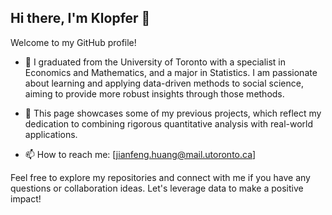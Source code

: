 ## Hi there, I'm Klopfer 👋


Welcome to my GitHub profile!

- 🌱 I graduated from the University of Toronto with a specialist in Economics and Mathematics, and a major in Statistics. I am passionate about learning and applying data-driven methods to social science, aiming to provide more robust insights through those methods.

- 🔭 This page showcases some of my previous projects, which reflect my dedication to combining rigorous quantitative analysis with real-world applications.

- 📫 How to reach me: [jianfeng.huang@mail.utoronto.ca]

Feel free to explore my repositories and connect with me if you have any questions or collaboration ideas. Let's leverage data to make a positive impact!

